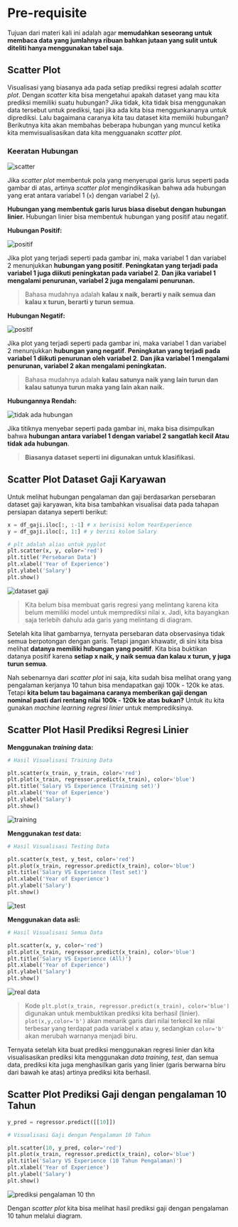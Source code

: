 # Pre-requisite

Tujuan dari materi kali ini adalah agar **memudahkan seseorang untuk membaca data yang jumlahnya ribuan bahkan jutaan yang sulit untuk diteliti hanya menggunakan tabel saja**.

## Scatter Plot

Visualisasi yang biasanya ada pada setiap prediksi regresi adalah *scatter plot*. Dengan *scatter* kita bisa mengetahui apakah dataset yang mau kita prediksi memiliki suatu hubungan? Jika tidak, kita tidak bisa menggunakan data tersebut untuk prediksi, tapi jika ada kita bisa menggunkananya untuk diprediksi. Lalu bagaimana caranya kita tau dataset kita memiiki hubungan? Berikutnya kita akan membahas beberapa hubungan yang muncul ketika kita memvisualisasikan data kita mengguanakn *scatter plot*.

### Keeratan Hubungan

![scatter](img/1.png)

Jika *scatter plot* membentuk pola yang menyerupai garis lurus seperti pada gambar di atas, artinya *scatter plot* mengindikasikan bahwa ada hubungan yang erat antara variabel 1 (`x`) dengan variabel 2 (`y`).

**Hubungan yang membentuk garis lurus biasa disebut dengan hubungan linier.** Hubungan linier bisa membentuk hubungan yang positif atau negatif.

**Hubungan Positif:**

![positif](img/2.png)

Jika plot yang terjadi seperti pada gambar ini, maka variabel 1 dan variabel 2 menunjukkan **hubungan yang positif**. **Peningkatan yang terjadi pada variabel 1 juga diikuti peningkatan pada variabel 2**. **Dan jika variabel 1 mengalami penurunan, variabel 2 juga mengalami penurunan.**

> Bahasa mudahnya adalah **kalau x naik, berarti y naik semua dan kalau x turun, berarti y turun semua**.

**Hubungan Negatif:**

![positif](img/3.png)

Jika plot yang terjadi seperti pada gambar ini, maka variabel 1 dan variabel 2 menunjukkan **hubungan yang negatif**. **Peningkatan yang terjadi pada variabel 1 diikuti penurunan oleh variabel 2**. **Dan jika variabel 1 mengalami penurunan, variabel 2 akan mengalami peningkatan.**

> Bahasa mudahnya adalah **kalau satunya naik yang lain turun dan kalau satunya turun maka yang lain akan naik.**

**Hubungannya Rendah:**

![tidak ada hubungan](img/4.png)

Jika titiknya menyebar seperti pada gambar ini, maka bisa disimpulkan bahwa **hubungan antara variabel 1 dengan variabel 2 sangatlah kecil Atau tidak ada hubungan**.

> **Biasanya dataset seperti ini digunakan untuk klasifikasi.**

## Scatter Plot Dataset Gaji Karyawan

Untuk melihat hubungan pengalaman dan gaji berdasarkan persebaran dataset gaji karyawan, kita bisa tambahkan visualisai data pada tahapan persiapan datanya seperti berikut:

```py
x = df_gaji.iloc[:, :-1] # x berisisi kolom YearExperience
y = df_gaji.iloc[:, 1:] # y berisi kolom Salary

# plt adalah alias untuk pyplot
plt.scatter(x, y, color='red')
plt.title('Persebaran Data')
plt.xlabel('Year of Experience')
plt.ylabel('Salary')
plt.show()
```

![dataset gaji](img/5.png)

> Kita belum bisa membuat garis regresi yang melintang karena kita belum memiliki model untuk memprediksi nilai x. Jadi, kita bayangkan saja terlebih dahulu ada garis yang melintang di diagram.

Setelah kita lihat gambarnya, ternyata persebaran data observasinya tidak semua berpotongan dengan garis. Tetapi jangan khawatir, di sini kita bisa melihat **datanya memiliki hubungan yang positif**. Kita bisa buktikan datanya positif karena **setiap x naik, y naik semua dan kalau x turun, y juga turun semua**.

Nah sebenarnya dari *scatter plot* ini saja, kita sudah bisa melihat orang yang pengalaman kerjanya 10 tahun bisa mendapatkan gaji 100k - 120k ke atas. Tetapi **kita belum tau bagaimana caranya memberikan gaji dengan nominal pasti dari rentang nilai 100k - 120k ke atas bukan?** Untuk itu kita gunakan *machine learning* *regresi linier* untuk memprediksinya.

## Scatter Plot Hasil Prediksi Regresi Linier

**Menggunakan *training* data:**

```py
# Hasil Visualisasi Training Data

plt.scatter(x_train, y_train, color='red')
plt.plot(x_train, regressor.predict(x_train), color='blue')
plt.title('Salary VS Experience (Training set)')
plt.xlabel('Year of Experience')
plt.ylabel('Salary')
plt.show()
```

![training](img/7.png)

**Menggunakan *test* data:**

```py
# Hasil Visualisasi Testing Data

plt.scatter(x_test, y_test, color='red')
plt.plot(x_train, regressor.predict(x_train), color='blue')
plt.title('Salary VS Experience (Test set)')
plt.xlabel('Year of Experience')
plt.ylabel('Salary')
plt.show()
```

![test](img/8.png)

**Menggunakan data asli:**

```py
# Hasil Visualisasi Semua Data

plt.scatter(x, y, color='red')
plt.plot(x_train, regressor.predict(x_train), color='blue')
plt.title('Salary VS Experience (All)')
plt.xlabel('Year of Experience')
plt.ylabel('Salary')
plt.show()
```

![real data](img/9.png)

> Kode `plt.plot(x_train, regressor.predict(x_train), color='blue')` digunakan untuk membuktikan prediksi kita berhasil (linier). `plot(x,y,color='b')` akan menarik garis dari nilai terkecil ke nilai terbesar yang terdapat pada variabel x atau y, sedangkan `color='b'` akan merubah warnanya menjadi biru.

Ternyata setelah kita buat prediksi menggunakan regresi linier dan kita visualisasikan prediksi kita menggunakan *data training*, *test*, dan semua data, prediksi kita juga menghasilkan garis yang linier (garis berwarna biru dari bawah ke atas) artinya prediksi kita berhasil.

## Scatter Plot Prediksi Gaji dengan pengalaman 10 Tahun

```py
y_pred = regressor.predict([[10]])

# Visualisasi Gaji dengan Pengalaman 10 Tahun

plt.scatter(10, y_pred, color='red')
plt.plot(x_train, regressor.predict(x_train), color='blue')
plt.title('Salary VS Experience (10 Tahun Pengalaman)')
plt.xlabel('Year of Experience')
plt.ylabel('Salary')
plt.show()
```

![prediksi pengalaman 10 thn](img/14.png)

Dengan *scatter plot* kita bisa melihat hasil prediksi gaji dengan pengalaman 10 tahun melalui diagram.
